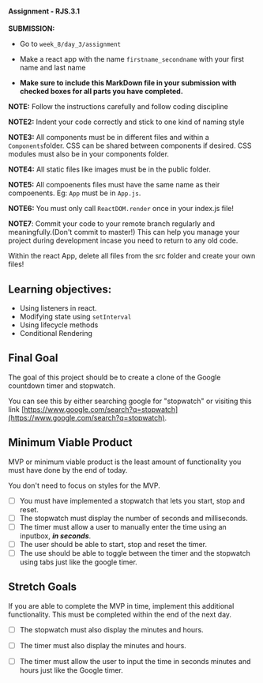 #### Assignment - RJS.3.1

**SUBMISSION:**

- Go to `week_8/day_3/assignment` 
- Make a react app with the name `firstname_secondname` with your first name and last name  


- **Make sure to include this MarkDown file in your submission with checked boxes for all parts you have completed.**


**NOTE:** Follow the instructions carefully and follow coding discipline

**NOTE2:** Indent your code correctly and stick to one kind of naming style

**NOTE3:** All components must be in different files and within a `Components`folder. CSS can be shared between components if desired. CSS modules must also be in your components folder. 

**NOTE4:** All static files like images must be in the public folder.

**NOTE5:** All compoenents files must have the same name as their compoenents. Eg: `App` must be in `App.js`.

**NOTE6:** You must only call `ReactDOM.render` once in your index.js file! 

**NOTE7**: Commit your code to your remote branch regularly and meaningfully.(Don't commit to master!) This can help you manage your project during development incase you need to return to any old code. 

Within the react App,  delete all files from the src folder and create your own files!

## Learning objectives:
- Using listeners in react.
- Modifying state using `setInterval`
- Using lifecycle methods
- Conditional Rendering

## Final Goal

The goal of this project should be to create a clone of the Google countdown timer and stopwatch.

You can see this by either searching google for "stopwatch" or visiting this link [https://www.google.com/search?q=stopwatch](https://www.google.com/search?q=stopwatch).

## Minimum Viable Product

MVP or minimum viable product is the least amount of functionality you must have done by the end of today.

You don't need to focus on styles for the MVP.

- [ ] You must have implemented a stopwatch that lets you start, stop and reset. 
- [ ] The stopwatch must display the number of seconds and milliseconds. 
- [ ] The timer must allow a user to manually enter the time using an inputbox, ***in seconds***.
- [ ] The user should be able to start, stop and reset the timer. 
- [ ] The use should be able to toggle between the timer and the stopwatch using tabs just like the google timer. 

## Stretch Goals

If you are able to complete the MVP in time, implement this additional functionality. 
This must be completed within the end of the next day.

- [ ] The stopwatch must also display the minutes and hours.
- [ ] The timer must also  display the minutes and hours.
- [ ] The timer must allow the user to input the time in seconds minutes and hours just like the Google timer.


